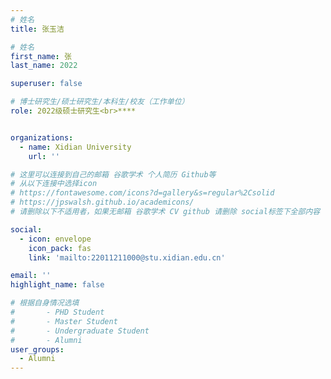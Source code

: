 ```yaml
---
# 姓名
title: 张玉洁

# 姓名
first_name: 张
last_name: 2022

superuser: false

# 博士研究生/硕士研究生/本科生/校友（工作单位）
role: 2022级硕士研究生<br>****


organizations:
  - name: Xidian University
    url: ''

# 这里可以连接到自己的邮箱 谷歌学术 个人简历 Github等 
# 从以下连接中选择icon
# https://fontawesome.com/icons?d=gallery&s=regular%2Csolid
# https://jpswalsh.github.io/academicons/
# 请删除以下不适用者，如果无邮箱 谷歌学术 CV github 请删除 social标签下全部内容

social:
  - icon: envelope
    icon_pack: fas
    link: 'mailto:22011211000@stu.xidian.edu.cn'

email: ''
highlight_name: false

# 根据自身情况选填
#       - PHD Student
#       - Master Student
#       - Undergraduate Student
#       - Alumni
user_groups:
  - Alumni
---
```

